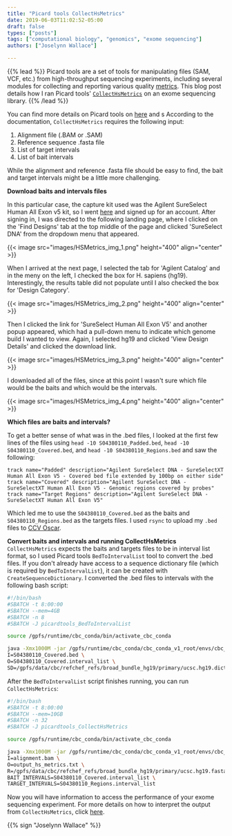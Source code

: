 ```yaml
---
title: "Picard tools CollectHsMetrics"
date: 2019-06-03T11:02:52-05:00
draft: false
types: ["posts"]
tags: ["computational biology", "genomics", "exome sequencing"]
authors: ["Joselynn Wallace"]

---
```


{{% lead %}}
Picard tools are a set of tools for manipulating files (SAM, VCF, etc.) from high-throughput sequencing experiments, including several modules for collecting and reporting various quality [metrics](http://broadinstitute.github.io/picard/picard-metric-definitions.html). This blog post details how I ran Picard tools' [`CollectHsMetrics`](https://broadinstitute.github.io/picard/command-line-overview.html#CollectHsMetrics) on an exome sequencing library.
{{% /lead %}}

You can find more details on Picard tools on [here](https://github.com/broadinstitute/picard) and s According to the documentation, `CollectHsMetrics` requires the following input: <br />

1. Alignment file (.BAM or .SAM)
2. Reference sequence .fasta file
3. List of target intervals
4. List of bait intervals<br />

While the alignment and reference .fasta file should be easy to find, the bait and target intervals might be a little more challenging.

**Download baits and intervals files**

In this particular case, the capture kit used was the Agilent SureSelect Human All Exon v5 kit, so I went [here](https://earray.chem.agilent.com/suredesign/index.htm) and signed up for an account. After signing in, I was directed to the following landing page, where I clicked on the 'Find Designs' tab at the top middle of the page and clicked 'SureSelect DNA' from the dropdown menu that appeared.

{{< image src="images/HSMetrics_img_1.png" height="400" align="center" >}}

When I arrived at the next page, I selected the tab for 'Agilent Catalog' and in the meny on the left, I checked the box for H. sapiens (hg19). Interestingly, the results table did not populate until I also checked the box for 'Design Category'.

{{< image src="images/HSMetrics_img_2.png" height="400" align="center" >}}

Then I clicked the link for 'SureSelect Human All Exon V5' and another popup appeared, which had a pull-down menu to indicate which genome build I wanted to view. Again, I selected hg19 and clicked 'View Design Details' and clicked the download link.

{{< image src="images/HSMetrics_img_3.png" height="400" align="center" >}}

I downloaded all of the files, since at this point I wasn't sure which file would be the baits and which would be the intervals.

{{< image src="images/HSMetrics_img_4.png" height="400" align="center" >}}

**Which files are baits and intervals?**

To get a better sense of what was in the .bed files, I looked at the first few lines of the files using `head -10 S04380110_Padded.bed`, `head -10 S04380110_Covered.bed`, and `head -10 S04380110_Regions.bed` and saw the following:

`track name="Padded" description="Agilent SureSelect DNA - SureSelectXT Human All Exon V5 - Covered bed file extended by 100bp on either side"`
`track name="Covered" description="Agilent SureSelect DNA - SureSelectXT Human All Exon V5 - Genomic regions covered by probes" `
`track name="Target Regions" description="Agilent SureSelect DNA - SureSelectXT Human All Exon V5"`

Which led me to use the `S04380110_Covered.bed` as the baits and `S04380110_Regions.bed` as the targets files. I used `rsync` to upload my `.bed` files to [CCV Oscar](https://docs.ccv.brown.edu/oscar/).

**Convert baits and intervals and running CollectHsMetrics**
`CollectHsMetrics` expects the baits and targets files to be in interval list format, so I used Picard tools `BedToIntervalList` tool to convert the .bed files. If you don't already have access to a sequence dictionary file (which is required by `BedToIntervalList`), it can be created with `CreateSequenceDictionary`. I converted the .bed files to intervals with the following bash script:

```bash
#!/bin/bash
#SBATCH -t 8:00:00
#SBATCH --mem=4GB
#SBATCH -n 8
#SBATCH -J picardtools_BedToIntervalList

source /gpfs/runtime/cbc_conda/bin/activate_cbc_conda

java -Xmx1000M -jar /gpfs/runtime/cbc_conda/cbc_conda_v1_root/envs/cbc_conda_v1/share/picard-2.13.2-1/picard.jar BedToIntervalList \
I=S04380110_Covered.bed \
O=S04380110_Covered.interval_list \
SD=/gpfs/data/cbc/refchef_refs/broad_bundle_hg19/primary/ucsc.hg19.dict
```

After the `BedToIntervalList` script finishes running, you can run `CollectHsMetrics`:

```bash
#!/bin/bash
#SBATCH -t 8:00:00
#SBATCH --mem=10GB
#SBATCH -n 32
#SBATCH -J picardtools_CollectHsMetrics

source /gpfs/runtime/cbc_conda/bin/activate_cbc_conda

java -Xmx1000M -jar /gpfs/runtime/cbc_conda/cbc_conda_v1_root/envs/cbc_conda_v1/share/picard-2.13.2-1/picard.jar CollectHsMetrics \
I=alignment.bam \
O=output_hs_metrics.txt \
R=/gpfs/data/cbc/refchef_refs/broad_bundle_hg19/primary/ucsc.hg19.fasta \
BAIT_INTERVALS=S04380110_Covered.interval_list \
TARGET_INTERVALS=S04380110_Regions.interval_list

```
Now you will have information to access the performance of your exome sequencing experiment. For more details on how to interpret the output from `CollectHsMetrics`, click [here](http://broadinstitute.github.io/picard/picard-metric-definitions.html#HsMetrics).

{{% sign "Joselynn Wallace" %}}
